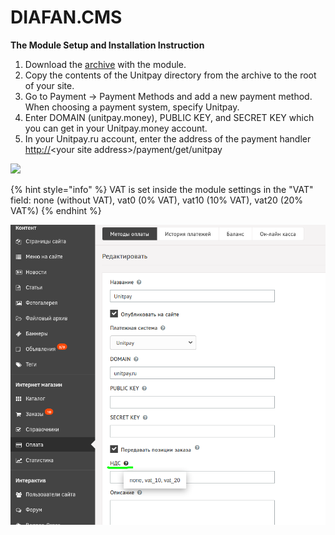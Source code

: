 # DIAFAN.CMS

**The Module Setup and Installation Instruction**

1. Download the [archive](https://github.com/unitpay/diafan-module/archive/master.zip) with the module.
2. Copy the contents of the Unitpay directory from the archive to the root of your site.
3. Go to Payment -&gt; Payment Methods and add a new payment method. When choosing a payment system, specify Unitpay.
4. Enter DOMAIN \(unitpay.money\), PUBLIC KEY, and SECRET KEY which you can get in your Unitpay.money account.
5. In your Unitpay.ru account, enter the address of the payment handler [http://](http://diafan.app/payment/get/unitpay)&lt;your site address&gt;/payment/get/unitpay

![](../../.gitbook/assets/0%20%2833%29.png)

{% hint style="info" %}
VAT is set inside the module settings in the "VAT" field: none \(without VAT\), vat0 \(0% VAT\), vat10 \(10% VAT\), vat20 \(20% VAT%\)
{% endhint %}

![](../../.gitbook/assets/izobrazhenie-20201127-080939.png)

